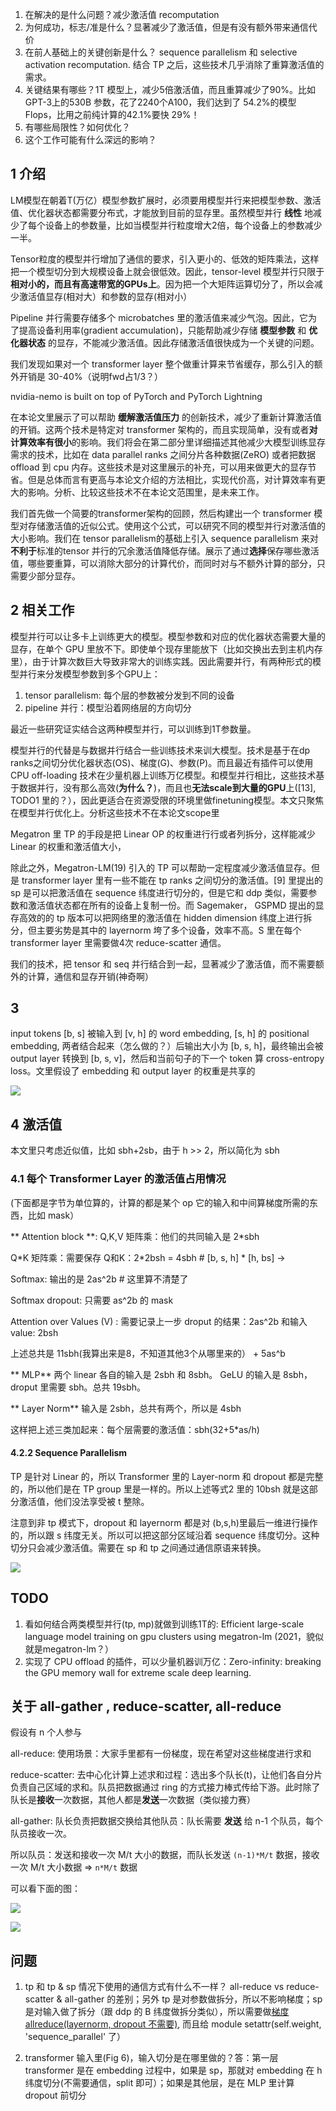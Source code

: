1. 在解决的是什么问题？减少激活值 recomputation
2. 为何成功，标志/准是什么？显著减少了激活值，但是有没有额外带来通信代价
3. 在前人基础上的关键创新是什么？ sequence parallelism 和 selective activation recomputation. 结合 TP 之后，这些技术几乎消除了重算激活值的需求。
4. 关键结果有哪些？1T 模型上，减少5倍激活值，而且重算减少了90%。比如GPT-3上的530B 参数，花了2240个A100，我们达到了 54.2%的模型Flops，比用之前纯计算的42.1%要快 29%！
5. 有哪些局限性？如何优化？
6. 这个工作可能有什么深远的影响？

## 1 介绍
LM模型在朝着T(万亿）模型参数扩展时，必须要用模型并行来把模型参数、激活值、优化器状态都需要分布式，才能放到目前的显存里。虽然模型并行 **线性** 地减少了每个设备上的参数量，比如当模型并行粒度增大2倍，每个设备上的参数减少一半。

Tensor粒度的模型并行增加了通信的要求，引入更小的、低效的矩阵乘法，这样把一个模型切分到大规模设备上就会很低效。因此，tensor-level 模型并行只限于**相对小的，而且有高速带宽的GPUs上**。因为把一个大矩阵运算切分了，所以会减少激活值显存(相对大）和参数的显存(相对小）

Pipeline 并行需要存储多个 microbatches 里的激活值来减少气泡。因此，它为了提高设备利用率(gradient accumulation)，只能帮助减少存储 **模型参数** 和 **优化器状态** 的显存，不能减少激活值。因此存储激活值很快成为一个关键的问题。

我们发现如果对一个 transformer layer 整个做重计算来节省缓存，那么引入的额外开销是 30-40%（说明fwd占1/3？）

nvidia-nemo is built on top of PyTorch and PyTorch Lightning

 在本论文里展示了可以帮助 **缓解激活值压力** 的创新技术，减少了重新计算激活值的开销。这两个技术是特定对 transformer 架构的，而且实现简单，没有或者**对计算效率有很小**的影响。我们将会在第二部分里详细描述其他减少大模型训练显存需求的技术，比如在 data parallel ranks 之间分片各种数据(ZeRO) 或者把数据 offload 到 cpu 内存。这些技术是对这里展示的补充，可以用来做更大的显存节省。但是总体而言有更高与本论文介绍的方法相比，实现代价高，对计算效率有更大的影响。分析、比较这些技术不在本论文范围里，是未来工作。

我们首先做一个简要的transformer架构的回顾，然后构建出一个 transformer 模型对存储激活值的近似公式。使用这个公式，可以研究不同的模型并行对激活值的大小影响。我们在 tensor parallelism的基础上引入 sequence parallelism 来对 **不利于**标准的tensor 并行的冗余激活值降低存储。展示了通过**选择**保存哪些激活值，哪些要重算，可以消除大部分的计算代价，而同时对与不额外计算的部分，只需要少部分显存。

## 2 相关工作

模型并行可以让多卡上训练更大的模型。模型参数和对应的优化器状态需要大量的显存，在单个 GPU 里放不下。即使单个现存里能放下（比如交换出去到主机内存里），由于计算次数巨大导致非常大的训练实践。因此需要并行，有两种形式的模型并行来分发模型参数到多个GPU上：

1. tensor parallelism: 每个层的参数被分发到不同的设备
2. pipeline 并行：模型沿着网络层的方向切分

最近一些研究证实结合这两种模型并行，可以训练到1T参数量。

模型并行的代替是与数据并行结合一些训练技术来训大模型。技术是基于在dp ranks之间切分优化器状态(OS)、梯度(G)、参数(P)。而且最近有插件可以使用 CPU off-loading 技术在少量机器上训练万亿模型。和模型并行相比，这些技术基于数据并行，没有那么高效(**为什么？**)，而且也**无法scale到大量的GPU**上([13], TODO1 里的？），因此更适合在资源受限的环境里做finetuning模型。本文只聚焦在模型并行优化上。分析这些技术不在本论文scope里

Megatron 里 TP 的手段是把 Linear OP 的权重进行行或者列拆分，这样能减少 Linear 的权重和激活值大小，

除此之外，Megatron-LM(19) 引入的 TP 可以帮助一定程度减少激活值显存。但是 transformer layer 里有一些不能在 tp ranks 之间切分的激活值。[9] 里提出的 sp 是可以把激活值在 sequence 纬度进行切分的，但是它和 ddp 类似，需要参数和激活值状态都在所有的设备上复制一份。而 Sagemaker， GSPMD 提出的显存高效的的 tp 版本可以把网络里的激活值在 hidden dimension 纬度上进行拆分，但主要劣势是其中的 layernorm 垮了多个设备，效率不高。S 里在每个 transformer layer 里需要做4次 reduce-scatter 通信。



我们的技术，把 tensor 和 seq 并行结合到一起，显著减少了激活值，而不需要额外的计算，通信和显存开销(神奇啊）
## 3
input tokens [b, s] 被输入到 [v, h] 的 word embedding, [s, h] 的 positional embedding, 两者结合起来（怎么做的？）后输出大小为 [b, s, h]，最终输出会被 output layer 转换到 [b, s, v]，然后和当前句子的下一个 token 算 cross-entropy loss。文里假设了 embedding 和 output layer 的权重是共享的

![](imgs/transformer-arch.png)

## 4 激活值

本文里只考虑近似值，比如 sbh+2sb，由于 h >> 2，所以简化为 sbh

### 4.1 每个 Transformer Layer 的激活值占用情况

(下面都是字节为单位算的，计算的都是某个 op 它的输入和中间算梯度所需的东西，比如 mask）

** Attention block **: 
Q,K,V 矩阵乘：他们的共同输入是 2*sbh

Q\*K 矩阵乘：需要保存 Q和K：2\*2bsh = 4sbh # [b, s, h] * [h, bs] -> 

Softmax: 输出的是 2as^2b # 这里算不清楚了

Softmax dropout: 只需要 as^2b 的 mask

Attention over Values (V) : 需要记录上一步 droput 的结果：2as^2b 和输入 value: 2bsh

上述总共是 11sbh(我算出来是8，不知道其他3个从哪里来的） + 5as^b

** MLP**
两个 linear 各自的输入是 2sbh 和 8sbh。 GeLU 的输入是 8sbh，droput 里需要 sbh。总共 19sbh。

** Layer Norm**
输入是 2sbh，总共有两个，所以是 4sbh

这样把上述三类加起来：每个层需要的激活值：sbh(32+5*as/h)

#### 4.2.2 Sequence Parallelism
TP 是针对 Linear 的，所以 Transformer 里的 Layer-norm 和 dropout 都是完整的，所以他们是在 TP group 里是一样的。所以上述等式2 里的 10bsh 就是这部分激活值，他们没法享受被 t 整除。

注意到非 tp 模式下，dropout 和 layernorm 都是对 (b,s,h)里最后一维进行操作的，所以跟 s 纬度无关。所以可以把这部分区域沿着 sequence 纬度切分。这种切分只会减少激活值。需要在 sp 和 tp 之间通过通信原语来转换。

![](imgs/transformer-sp-tp.png)

## TODO
1. 看如何结合两类模型并行(tp, mp)就做到训练1T的: Efficient large-scale language model training on gpu clusters using megatron-lm (2021，貌似就是megatron-lm？）
2. 实现了 CPU offload 的插件，可以少量机器训万亿：Zero-infinity: breaking the GPU memory wall for extreme scale deep learning.

## 关于 all-gather , reduce-scatter, all-reduce
假设有 n 个人参与

all-reduce: 使用场景：大家手里都有一份梯度，现在希望对这些梯度进行求和

reduce-scatter: 去中心化计算上述求和过程：选出多个队长(t)，让他们各自分片负责自己区域的求和。队员把数据通过 ring 的方式接力棒式传给下游。此时除了队长是**接收**一次数据，其他人都是**发送**一次数据（类似接力赛）

all-gather: 队长负责把数据交换给其他队员：队长需要 **发送** 给 n-1 个队员，每个队员接收一次。

所以队员：发送和接收一次 M/t 大小的数据，而队长发送 `(n-1)*M/t` 数据，接收一次 M/t 大小数据 => `n*M/t` 数据

可以看下面的图：

![](../communication/imgs/workflow-of-allreduce.png)

![](../../../frameworks/fairscale/imgs/FSDP-graph-2a.png)

## 问题
1. tp 和 tp & sp 情况下使用的通信方式有什么不一样？ all-reduce vs reduce-scatter & all-gather 的差别；另外 tp 是对参数做拆分，所以不影响梯度；sp 是对输入做了拆分（跟 ddp 的 B 纬度做拆分类似），所以需要做[梯度 allreduce(layernorm, dropout 不需要)](https://github.com/NVIDIA/Megatron-LM/blob/5f9c870f9f24b482509699d206a9dbb00958f6fc/megatron/core/distributed/finalize_model_grads.py#L138), 而且给 module setattr(self.weight, 'sequence_parallel' 了）

2. transformer 输入里(Fig 6)，输入切分是在哪里做的？答：第一层 transformer 是在 embedding 过程中，如果是 sp，那就对 embedding 在 h 纬度切分(不需要通信，split 即可）；如果是其他层，是在 MLP 里计算 dropout 前切分
